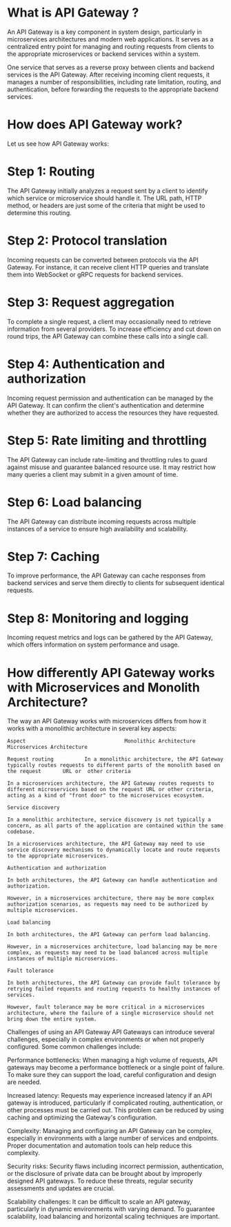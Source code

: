 # What is API Gateway ?
An API Gateway is a key component in system design, particularly in microservices architectures and modern web applications. It serves as a centralized entry point for managing and routing requests from clients to the appropriate microservices or backend services within a system.

One service that serves as a reverse proxy between clients and backend services is the API Gateway. After receiving incoming client requests, it manages a number of responsibilities, including rate limitation, routing, and authentication, before forwarding the requests to the appropriate backend services.

# How does API Gateway work?
Let us see how API Gateway works:

# Step 1: Routing
The API Gateway initially analyzes a request sent by a client to identify which service or microservice should handle it. The URL path, HTTP method, or headers are just some of the criteria that might be used to determine this routing.
# Step 2: Protocol translation
Incoming requests can be converted between protocols via the API Gateway. For instance, it can receive client HTTP queries and translate them into WebSocket or gRPC requests for backend services.
# Step 3: Request aggregation
To complete a single request, a client may occasionally need to retrieve information from several providers. To increase efficiency and cut down on round trips, the API Gateway can combine these calls into a single call.
# Step 4: Authentication and authorization
Incoming request permission and authentication can be managed by the API Gateway. It can confirm the client's authentication and determine whether they are authorized to access the resources they have requested.
# Step 5: Rate limiting and throttling
The API Gateway can include rate-limiting and throttling rules to guard against misuse and guarantee balanced resource use. It may restrict how many queries a client may submit in a given amount of time.
# Step 6: Load balancing
The API Gateway can distribute incoming requests across multiple instances of a service to ensure high availability and scalability.
# Step 7: Caching
To improve performance, the API Gateway can cache responses from backend services and serve them directly to clients for subsequent identical requests.
# Step 8: Monitoring and logging
Incoming request metrics and logs can be gathered by the API Gateway, which offers information on system performance and usage.

# How differently API Gateway works with Microservices and Monolith Architecture?
The way an API Gateway works with microservices differs from how it works with a monolithic architecture in several key aspects:
```
Aspect                                Monolithic Architecture                                           Microservices Architecture

Request routing          In a monolithic architecture, the API Gateway typically routes requests to different parts of the monolith based on the request       URL or  other criteria

In a microservices architecture, the API Gateway routes requests to different microservices based on the request URL or other criteria, acting as a kind of "front door" to the microservices ecosystem.

Service discovery

In a monolithic architecture, service discovery is not typically a concern, as all parts of the application are contained within the same codebase.

In a microservices architecture, the API Gateway may need to use service discovery mechanisms to dynamically locate and route requests to the appropriate microservices.

Authentication and authorization

In both architectures, the API Gateway can handle authentication and authorization.

However, in a microservices architecture, there may be more complex authorization scenarios, as requests may need to be authorized by multiple microservices.

Load balancing

In both architectures, the API Gateway can perform load balancing.

However, in a microservices architecture, load balancing may be more complex, as requests may need to be load balanced across multiple instances of multiple microservices.

Fault tolerance

In both architectures, the API Gateway can provide fault tolerance by retrying failed requests and routing requests to healthy instances of services.

However, fault tolerance may be more critical in a microservices architecture, where the failure of a single microservice should not bring down the entire system.
```

Challenges of using an API Gateway
API Gateways can introduce several challenges, especially in complex environments or when not properly configured. Some common challenges include:

Performance bottlenecks: When managing a high volume of requests, API gateways may become a performance bottleneck or a single point of failure. To make sure they can support the load, careful configuration and design are needed.

Increased latency: Requests may experience increased latency if an API gateway is introduced, particularly if complicated routing, authentication, or other processes must be carried out. This problem can be reduced by using caching and optimizing the Gateway's configuration.

Complexity: Managing and configuring an API Gateway can be complex, especially in environments with a large number of services and endpoints. Proper documentation and automation tools can help reduce this complexity.

Security risks: Security flaws including incorrect permission, authentication, or the disclosure of private data can be brought about by improperly designed API gateways. To reduce these threats, regular security assessments and updates are crucial.

Scalability challenges: It can be difficult to scale an API gateway, particularly in dynamic environments with varying demand. To guarantee scalability, load balancing and horizontal scaling techniques are important.